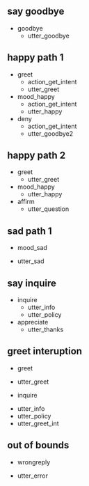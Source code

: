 ## say goodbye
* goodbye
  - utter_goodbye

## happy path 1
* greet
  - action_get_intent
  - utter_greet
* mood_happy
  - action_get_intent
  - utter_happy
* deny
  - action_get_intent
  - utter_goodbye2

## happy path 2
* greet
  - utter_greet
* mood_happy
  - utter_happy
* affirm
  - utter_question

## sad path 1
* mood_sad
 - utter_sad

## say inquire
* inquire
  - utter_info
  - utter_policy
* appreciate
  - utter_thanks

## greet interuption
* greet
 - utter_greet
* inquire
 - utter_info
 - utter_policy
 - utter_greet_int

 ## out of bounds
 * wrongreply
  - utter_error